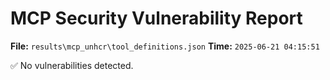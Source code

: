# MCP Security Vulnerability Report
**File:** `results\mcp_unhcr\tool_definitions.json`
**Time:** `2025-06-21 04:15:51`

✅ No vulnerabilities detected.